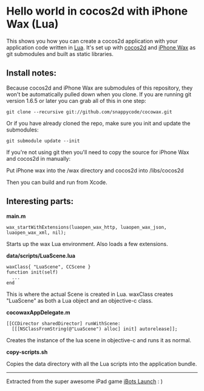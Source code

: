 Hello world in cocos2d with iPhone Wax (Lua)
===

This shows you how you can create a cocos2d application with your application code written in [Lua](lua.org). It's set up with [cocos2d](cocos2d-iphone.org) and [iPhone Wax](http://github.com/probablycorey/wax) as git submodules and built as static libraries.

Install notes:
---

Because cocos2d and iPhone Wax are submodules of this repository, they won't be automatically pulled down when you clone. If you are running git version 1.6.5 or later you can grab all of this in one step:

    git clone --recursive git://github.com/snappycode/cocowax.git
    
Or if you have already cloned the repo, make sure you init and update the submodules:

    git submodule update --init

If you're not using git then you'll need to copy the source for iPhone Wax and cocos2d in manually:

Put iPhone wax into the /wax directory and cocos2d into /libs/cocos2d

Then you can build and run from Xcode.

Interesting parts:
---

**main.m**

    wax_startWithExtensions(luaopen_wax_http, luaopen_wax_json, luaopen_wax_xml, nil);
    
Starts up the wax Lua environment. Also loads a few extensions.

**data/scripts/LuaScene.lua**

    waxClass{ "LuaScene", CCScene }
    function init(self)
      ...
    end

This is where the actual Scene is created in Lua. waxClass creates "LuaScene" as both a Lua object and an objective-c class.

**cocowaxAppDelegate.m**

    [[CCDirector sharedDirector] runWithScene: 
  	  [[[NSClassFromString(@"LuaScene") alloc] init] autorelease]];		
  	  
Creates the instance of the lua scene in objective-c and runs it as normal.

**copy-scripts.sh**

Copies the data directory with all the Lua scripts into the application bundle.



---

Extracted from the super awesome iPad game [iBots Launch](http://ibotslaunch.com)  : )